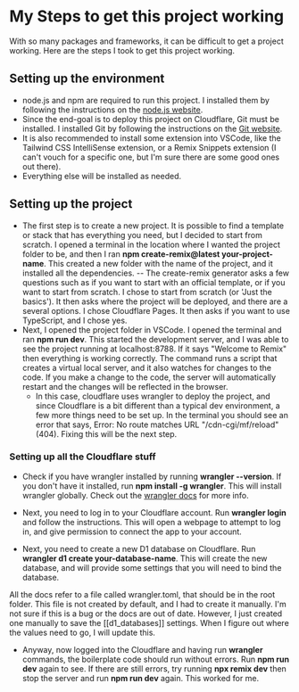 # My Steps to get this project working
With so many packages and frameworks, it can be difficult to get a project working. Here are the steps I took to get this project working.
## Setting up the environment
- node.js and npm are required to run this project. I installed them by following the instructions on the [node.js website](https://nodejs.org/en/download/).
- Since the end-goal is to deploy this project on Cloudflare, Git must be installed. I installed Git by following the instructions on the [Git website](https://git-scm.com/book/en/v2/Getting-Started-Installing-Git).
- It is also recommended to install some extension into VSCode, like the Tailwind CSS IntelliSense extension, or a Remix Snippets extension (I can't vouch for a specific one, but I'm sure there are some good ones out there).
- Everything else will be installed as needed.

## Setting up the project
- The first step is to create a new project. It is possible to find a template or stack that has everything you need, but I decided to start from scratch. I opened a terminal in the location where I wanted the project folder to be, and then I ran 
  **npm create-remix@latest your-project-name**. This created a new folder with the name of the project, and it installed all the dependencies.
  -- The create-remix generator asks a few questions such as if you want to start with an official template, or if you want to start from scratch. I chose to start from scratch (or 'Just the basics'). It then asks where the project will be deployed, and there are a several options. I chose Cloudflare Pages. It then asks if you want to use TypeScript, and I chose yes.
- Next, I opened the project folder in VSCode. I opened the terminal and ran **npm run dev**. This started the development server, and I was able to see the project running at localhost:8788. If it says "Welcome to Remix" then everything is working correctly. The command runs a script that creates a virtual local server, and it also watches for changes to the code. If you make a change to the code, the server will automatically restart and the changes will be reflected in the browser.  
  - In this case, cloudflare uses wrangler to deploy the project, and since Cloudflare is a bit different than a typical dev environment, a few more things need to be set up. In the terminal you should see an error that says, Error: No route matches URL "/cdn-cgi/mf/reload" (404). Fixing this will be the next step.

### Setting up all the Cloudflare stuff
- Check if you have wrangler installed by running **wrangler --version**. If you don't have it installed, run **npm install -g wrangler**. This will install wrangler globally. Check out the [wrangler docs](https://developers.cloudflare.com/workers/cli-wrangler/install-update) for more info.

- Next, you need to log in to your Cloudflare account. Run **wrangler login** and follow the instructions. This will open a webpage to attempt to log in, and give permission to connect the app to your account. 

- Next, you need to create a new D1 database on Cloudflare.  Run **wrangler d1 create your-database-name**. This will create the new database, and will provide some settings that you will need to bind the database.

<div class="alert alert-danger">
  All the docs refer to a file called wrangler.toml, that should be in the root folder. This file is not created by default, and I had to create it manually. I'm not sure if this is a bug or the docs are out of date. However, I just created one manually to save the [[d1_databases]] settings. When I figure out where the values need to go, I will update this.
</div>

- Anyway, now logged into the Cloudflare and having run **wrangler** commands, the boilerplate code should run without errors. Run **npm run dev** again to see. If there are still errors, try running **npx remix dev** then stop the server and run **npm run dev** again. This worked for me.